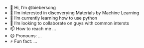 - 👋 Hi, I’m @biebersong
- 👀 I’m interested in discoverying Materials by Machine Learning
- 🌱 I’m currently learning how to use python
- 💞️ I’m looking to collaborate on guys with common intersts
- 📫 How to reach me ...
- 😄 Pronouns: ...
- ⚡ Fun fact: ...

<!---
biebersong/biebersong is a ✨ special ✨ repository because its `README.md` (this file) appears on your GitHub profile.
You can click the Preview link to take a look at your changes.
--->
